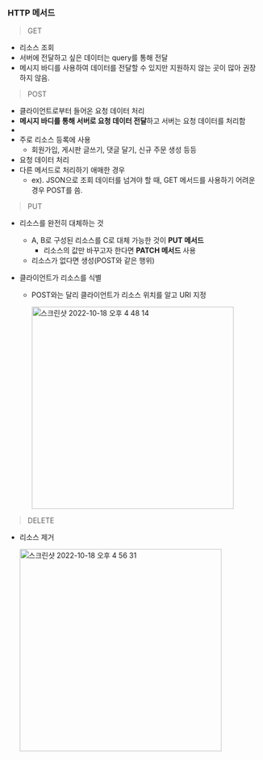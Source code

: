 ### HTTP 메서드

> GET

- 리소스 조회
- 서버에 전달하고 싶은 데이터는 query를 통해 전달
- 메시지 바디를 사용하여 데이터를 전달할 수 있지만 지원하지 않는 곳이 많아 권장하지 않음.

> POST

- 클라이언트로부터 들어온 요청 데이터 처리
- **메시지 바디를 통해 서버로 요청 데이터 전달**하고 서버는 요청 데이터를 처리함
- 
- 주로 리소스 등록에 사용
  - 회원가입, 게시판 글쓰기, 댓글 달기, 신규 주문 생성 등등
- 요청 데이터 처리
- 다른 메서드로 처리하기 애매한 경우
  - ex). JSON으로 조회 데이터를 넘겨야 할 때, GET 메서드를 사용하기 어려운 경우 POST를 씀.

> PUT

- 리소스를 완전히 대체하는 것

  - A, B로 구성된 리소스를 C로 대체 가능한 것이 **PUT 메서드**
    - 리소스의 값만 바꾸고자 한다면 **PATCH 메서드** 사용
  - 리소스가 없다면 생성(POST와 같은 행위)

- 클라이언트가 리소스를 식별

  - POST와는 달리 클라이언트가 리소스 위치를 알고 URI 지정

    <img width="400" alt="스크린샷 2022-10-18 오후 4 48 14" src="https://user-images.githubusercontent.com/91196025/196375968-e3930d7d-aee4-4c02-a871-27982e0a49ba.png">

> DELETE

- 리소스 제거

  <img width="400" alt="스크린샷 2022-10-18 오후 4 56 31" src="https://user-images.githubusercontent.com/91196025/196376108-52129082-9862-44e4-b3ec-9dd5c02dc0ce.png">

